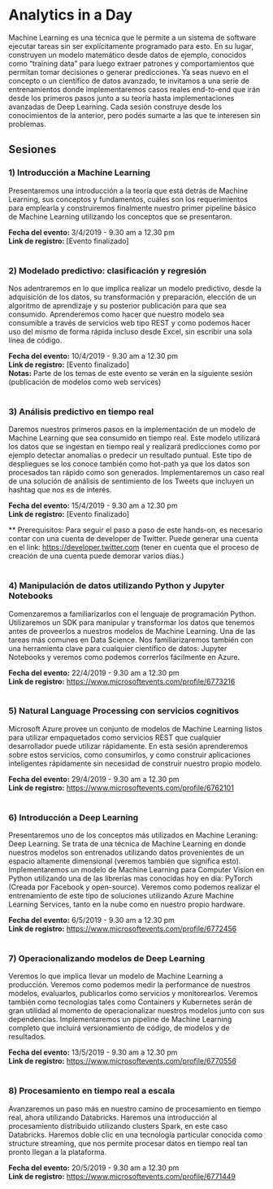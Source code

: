 # Analytics in a Day

Machine Learning es una técnica que le permite a un sistema de software ejecutar tareas sin ser explícitamente programado para esto. En su lugar, construyen un modelo matemático desde datos de ejemplo, conocidos como “training data” para luego extraer patrones y comportamientos que permitan tomar decisiones o generar predicciones. Ya seas nuevo en el concepto o un científico de datos avanzado, te invitamos a una serie de entrenamientos donde implementaremos casos reales end-to-end que irán desde los primeros pasos junto a su teoría hasta implementaciones avanzadas de Deep Learning. Cada sesión construye desde los conocimientos de la anterior, pero podés sumarte a las que te interesen sin problemas. 


## Sesiones

### 1) Introducción a Machine Learning 

Presentaremos una introducción a la teoría que está detrás de Machine Learning, sus conceptos y fundamentos, cuáles son los requerimientos para emplearla y construiremos finalmente nuestro primer pipeline básico de Machine Learning utilizando los conceptos que se presentaron. 

<b>Fecha del evento: </b>3/4/2019 - 9.30 am a 12.30 pm<br />
<b>Link de registro: </b>[Evento finalizado]
<br />
<br />

### 2) Modelado predictivo: clasificación y regresión

Nos adentraremos en lo que implica realizar un modelo predictivo, desde la adquisición de los datos, su transformación y preparación, elección de un algoritmo de aprendizaje y su posterior publicación para que sea consumido. Aprenderemos como hacer que nuestro modelo sea consumible a través de servicios web tipo REST y como podemos hacer uso del mismo de forma rápida incluso desde Excel, sin escribir una sola línea de código. 

<b>Fecha del evento:</b> 10/4/2019 - 9.30 am a 12.30 pm<br />
<b>Link de registro:</b> [Evento finalizado]<br />
<b>Notas:</b> Parte de los temas de este evento se verán en la siguiente sesión (publicación de modelos como web services)
<br />
<br />

### 3) Análisis predictivo en tiempo real

Daremos nuestros primeros pasos en la implementación de un modelo de Machine Learning que sea consumido en tiempo real. Este modelo utilizará los datos que se ingestan en tiempo real y realizará predicciones como por ejemplo detectar anomalías o predecir un resultado puntual. Este tipo de despliegues se los conoce también como hot-path ya que los datos son procesados tan rápido como son generados. Implementaremos un caso real de una solución de análisis de sentimiento de los Tweets que incluyen un hashtag que nos es de interés.

<b>Fecha del evento:</b> 15/4/2019 - 9.30 am a 12.30 pm<br />
<b>Link de registro:</b> [Evento finalizado]

** Prerequisitos: Para seguir el paso a paso de este hands-on, es necesario contar con una cuenta de developer de Twitter. Puede generar una cuenta en el link: https://developer.twitter.com (tener en cuenta que el proceso de creación de una cuenta puede demorar varios días.)
<br />
<br />

### 4) Manipulación de datos utilizando Python y Jupyter Notebooks

Comenzaremos a familiarizarlos con el lenguaje de programación Python. Utilizaremos un SDK para manipular y transformar los datos que tenemos antes de proveerlos a nuestros modelos de Machine Learning. Una de las tareas más comunes en Data Science. Nos familiarizaremos también con una herramienta clave para cualquier científico de datos: Jupyter Notebooks y veremos como podemos correrlos fácilmente en Azure.

<b>Fecha del evento:</b> 22/4/2019 - 9.30 am a 12.30 pm<br />
<b>Link de registro:</b> https://www.microsoftevents.com/profile/6773216
<br />
<br />

### 5) Natural Language Processing con servicios cognitivos

Microsoft Azure provee un conjunto de modelos de Machine Learning listos para utilizar empaquetados como servicios REST que cualquier desarrollador puede utilizar rápidamente. En esta sesión aprenderemos sobre estos servicios, como consumirlos, y como construir aplicaciones inteligentes rápidamente sin necesidad de construir nuestro propio modelo.

<b>Fecha del evento:</b> 29/4/2019 - 9.30 am a 12.30 pm<br />
<b>Link de registro:</b> https://www.microsoftevents.com/profile/6762101
<br />
<br />

### 6) Introducción a Deep Learning

Presentaremos uno de los conceptos más utilizados en Machine Leraning: Deep Learning. Se trata de una técnica de Machine Learning en donde nuestros modelos son entrenados utilizando datos provenientes de un espacio altamente dimensional (veremos también que significa esto). Implementaremos un modelo de Machine Learning para Computer Vision en Python utilizando una de las librerías mas conocidas hoy en día: PyTorch (Creada por Facebook y open-source). Veremos como podemos realizar el entrenamiento de este tipo de soluciones utilizando Azure Machine Learning Services, tanto en la nube como en nuestro propio hardware.

<b>Fecha del evento:</b> 6/5/2019 - 9.30 am a 12.30 pm<br />
<b>Link de registro:</b> https://www.microsoftevents.com/profile/6772456
<br />
<br />

### 7) Operacionalizando modelos de Deep Learning

Veremos lo que implica llevar un modelo de Machine Learning a producción. Veremos como podemos medir la performance de nuestros modelos, evaluarlos, publicarlos como servicios y monitorearlos. Veremos también como tecnologías tales como Containers y Kubernetes serán de gran utilidad al momento de operacionalizar nuestros modelos junto con sus dependencias. Implementaremos un pipeline de Machine Learning completo que incluirá versionamiento de código, de modelos y de resultados.

<b>Fecha del evento:</b> 13/5/2019 - 9.30 am a 12.30 pm<br />
<b>Link de registro:</b> https://www.microsoftevents.com/profile/6770556
<br />
<br />

### 8) Procesamiento en tiempo real a escala 

Avanzaremos un paso más en nuestro camino de procesamiento en tiempo real, ahora utilizando Databricks. Haremos una introducción al procesamiento distribuido utilizando clusters Spark, en este caso Databricks. Haremos doble clic en una tecnología particular conocida como structure streaming, que nos permite procesar datos en tiempo real tan pronto llegan a la plataforma.

<b>Fecha del evento:</b> 20/5/2019 - 9.30 am a 12.30 pm<br />
<b>Link de registro:</b> https://www.microsoftevents.com/profile/6771449


